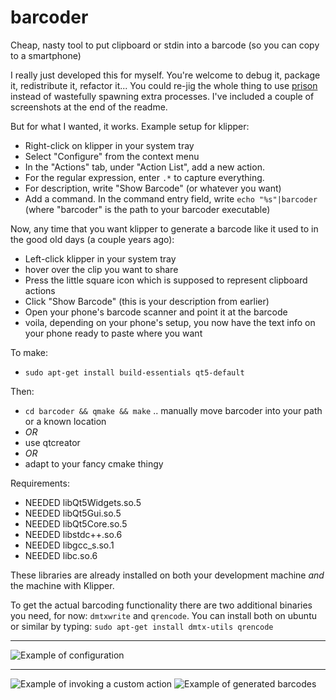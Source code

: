 # barcoder
Cheap, nasty tool to put clipboard or stdin into a barcode (so you can copy to a smartphone)

I really just developed this for myself. You're welcome to debug it, package it, redistribute it, refactor it...
You could re-jig the whole thing to use [prison](https://github.com/KDE/prison) instead of wastefully spawning extra processes.
I've included a couple of screenshots at the end of the readme.

But for what I wanted, it works.
Example setup for klipper:
* Right-click on klipper in your system tray
* Select "Configure" from the context menu
* In the "Actions" tab, under "Action List", add a new action.
* For the regular expression, enter `.*` to capture everything.
* For description, write "Show Barcode" (or whatever you want)
* Add a command. In the command entry field, write `echo "%s"|barcoder` (where "barcoder" is the path to your barcoder executable)

Now, any time that you want klipper to generate a barcode like it used to in the good old days (a couple years ago):
* Left-click klipper in your system tray
* hover over the clip you want to share
* Press the little square icon which is supposed to represent clipboard actions
* Click "Show Barcode" (this is your description from earlier)
* Open your phone's barcode scanner and point it at the barcode
* voila, depending on your phone's setup, you now have the text info on your phone ready to paste where you want

To make:
* `sudo apt-get install build-essentials qt5-default`

Then:
* `cd barcoder && qmake && make` .. manually move barcoder into your path or a known location 
* *OR*
* use qtcreator
* *OR*
* adapt to your fancy cmake thingy

Requirements:
*  NEEDED               libQt5Widgets.so.5
*  NEEDED               libQt5Gui.so.5
*  NEEDED               libQt5Core.so.5
*  NEEDED               libstdc++.so.6
*  NEEDED               libgcc_s.so.1
*  NEEDED               libc.so.6
  
 These libraries are already installed on both your development machine _and_ the machine with Klipper.
  
  To get the actual barcoding functionality there are two additional binaries you need, for now: `dmtxwrite` and `qrencode`.
  You can install both on ubuntu or similar by typing:
`sudo apt-get install dmtx-utils qrencode`




*****

![](http://i.imgur.com/34AUDS5.png "Example of configuration")

***

![](http://i.imgur.com/4s0WHiM.png "Example of invoking a custom action")
![](http://i.imgur.com/o5Z34dj.png "Example of generated barcodes")

